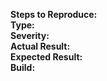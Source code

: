 **Steps to Reproduce:**    
**Type:**    
**Severity:**    
**Actual Result:**    
**Expected Result:**    
**Build:**    
